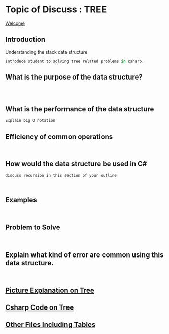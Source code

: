 # Topic of Discuss : TREE
[Welcome](0-welcome.md)
## Introduction

Understanding the stack data structure 

```csharp
Introduce student to solving tree related problems in csharp.


```

## What is the purpose of the data structure?

```charp



```

## What is the performance of the data structure 
```csharp
Explain big O notation


```


## Efficiency of common operations

```csharp



```

## How would the data structure be used in C#
```charp
discuss recursion in this section of your outline



```

## Examples
```csharp



```

## Problem to Solve
```csharp



```

## Explain what kind of error are common using this data structure.
```csharp



```


## [Picture Explanation on Tree](4-pictureFile.md)
## [Csharp Code on Tree](5-C%23File.md)
## [Other Files Including Tables](6-otherFiles.md)